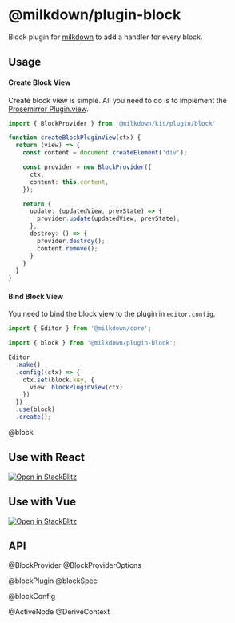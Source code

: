 # @milkdown/plugin-block

Block plugin for [milkdown](https://milkdown.dev/) to add a handler for every block.

## Usage

#### Create Block View

Create block view is simple.
All you need to do is to implement the [Prosemirror Plugin.view](https://prosemirror.net/docs/ref/#state.PluginSpec.view).

```typescript
import { BlockProvider } from '@milkdown/kit/plugin/block'

function createBlockPluginView(ctx) {
  return (view) => {
    const content = document.createElement('div');

    const provider = new BlockProvider({
      ctx,
      content: this.content,
    });

    return {
      update: (updatedView, prevState) => {
        provider.update(updatedView, prevState);
      },
      destroy: () => {
        provider.destroy();
        content.remove();
      }
    }
  }
}
```


#### Bind Block View

You need to bind the block view to the plugin in `editor.config`.

```typescript
import { Editor } from '@milkdown/core';

import { block } from '@milkdown/plugin-block';

Editor
  .make()
  .config((ctx) => {
    ctx.set(block.key, {
      view: blockPluginView(ctx)
    })
  })
  .use(block)
  .create();
```

@block

## Use with React

[![Open in StackBlitz](https://developer.stackblitz.com/img/open_in_stackblitz.svg)](https://stackblitz.com/github/Milkdown/examples/tree/main/react-block)

## Use with Vue

[![Open in StackBlitz](https://developer.stackblitz.com/img/open_in_stackblitz.svg)](https://stackblitz.com/github/Milkdown/examples/tree/main/vue-block)

## API

@BlockProvider
@BlockProviderOptions

@blockPlugin
@blockSpec

@blockConfig

@ActiveNode
@DeriveContext
